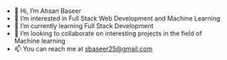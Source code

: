 - 👋 Hi, I’m Ahsan Baseer
- 👀 I’m interested in Full Stack Web Development and Machine Learning
- 🌱 I’m currently learning Full Stack Development
- 💞️ I’m looking to collaborate on interesting projects in the field of Machine learning
- 📫 You can reach me at sbaseer25@gmail.com

<!---
Ahsan725/Ahsan725 is a ✨ special ✨ repository because its `README.md` (this file) appears on your GitHub profile.
You can click the Preview link to take a look at your changes.
--->
